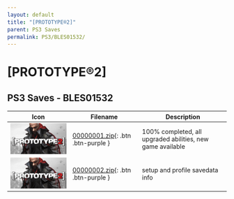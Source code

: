 ```yaml
---
layout: default
title: "[PROTOTYPE®2]"
parent: PS3 Saves
permalink: PS3/BLES01532/
---
```

# [PROTOTYPE®2]

## PS3 Saves - BLES01532

| Icon | Filename | Description |
|------|----------|-------------|
| ![[PROTOTYPE®2]](ICON0.PNG) | [00000001.zip](00000001.zip){: .btn .btn-purple } | 100% completed, all upgraded abilities, new game available |
| ![[PROTOTYPE®2]](ICON0.PNG) | [00000002.zip](00000002.zip){: .btn .btn-purple } | setup and profile savedata info |
